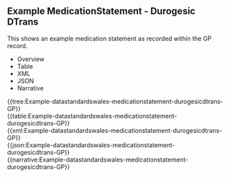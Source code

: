 <div class="warning"><span class="ClinicalWarn"></span></div>

## Example MedicationStatement - Durogesic DTrans
This shows an example medication statement as recorded within the GP record.

<div class="tab-wrap">
  <ul class="tab-head">
    <li class="tablink" onclick="openCity(this,'tabtree')" data-target="tabtree">
      Overview
    </li>
    <li class="tablink" onclick="openCity(this,'tabtable')" data-target="tabtable">
      Table
    </li>
    <li class="tablink tab-active" onclick="openCity(this,'tabxml')" data-target="tabxml">
      XML
    </li>    
    <li class="tablink" onclick="openCity(this,'tabjson')" data-target="tabjson">
      JSON
    </li>    
    <li class="tablink" onclick="openCity(this,'tabnarrative')" data-target="tabnarrative">
      Narrative
    </li>
  </ul>
  <div class="tab-main">
    <div id="tabtree" class="tabcontent">
      {{tree:Example-datastandardswales-medicationstatement-durogesicdtrans-GP}}
    </div>
    <div id="tabtable" class="tabcontent">
      {{table:Example-datastandardswales-medicationstatement-durogesicdtrans-GP}}
    </div>       
    <div id="tabxml" class="tabcontent active">      
      {{xml:Example-datastandardswales-medicationstatement-durogesicdtrans-GP}}
    </div>
    <div id="tabjson" class="tabcontent">
      {{json:Example-datastandardswales-medicationstatement-durogesicdtrans-GP}}
    </div>       
    <div id="tabnarrative" class="tabcontent">
      {{narrative:Example-datastandardswales-medicationstatement-durogesicdtrans-GP}}
    </div>  
  </div>
</div>
